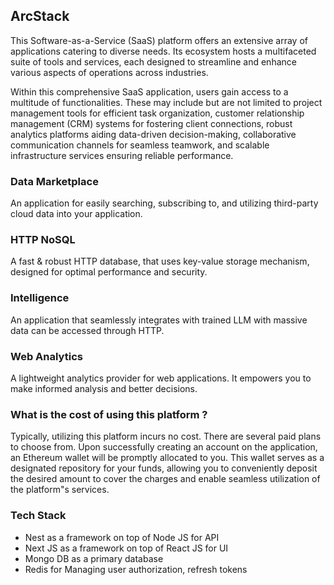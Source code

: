 ## ArcStack
This Software-as-a-Service (SaaS) platform offers an extensive array of applications catering to diverse needs. Its ecosystem hosts a multifaceted suite of tools and services, each designed to streamline and enhance various aspects of operations across industries.

Within this comprehensive SaaS application, users gain access to a multitude of functionalities. These may include but are not limited to project management tools for efficient task organization, customer relationship management (CRM) systems for fostering client connections, robust analytics platforms aiding data-driven decision-making, collaborative communication channels for seamless teamwork, and scalable infrastructure services ensuring reliable performance.

### Data Marketplace
An application for easily searching, subscribing to, and utilizing third-party cloud data into your application.

### HTTP NoSQL
A fast & robust HTTP database, that uses key-value storage mechanism, designed for optimal performance and security.

### Intelligence
An application that seamlessly integrates with trained LLM with massive data can be accessed through HTTP.

### Web Analytics
A lightweight analytics provider for web applications. It empowers you to make informed analysis and better decisions.

### What is the cost of using this platform ?
Typically, utilizing this platform incurs no cost. There are several paid plans to choose from. Upon successfully creating an account on the application, an Ethereum wallet will be promptly allocated to you. This wallet serves as a designated repository for your funds, allowing you to conveniently deposit the desired amount to cover the charges and enable seamless utilization of the platform"s services.

### Tech Stack
* Nest as a framework on top of Node JS for API
* Next JS as a framework on top of React JS for UI
* Mongo DB as a primary database
* Redis for Managing user authorization, refresh tokens